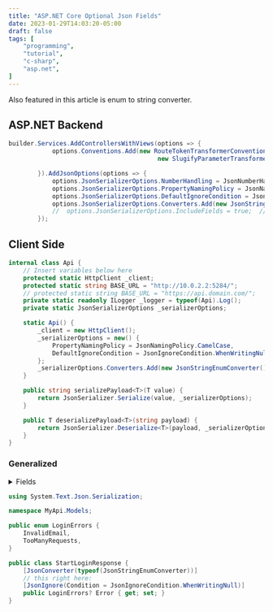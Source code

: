```yaml
---
title: "ASP.NET Core Optional Json Fields"
date: 2023-01-29T14:03:20-05:00
draft: false
tags: [
    "programming",
    "tutorial",
    "c-sharp",
    "asp.net",
]
---
```


Also featured in this article is enum to string converter.

## ASP.NET Backend

```cs
builder.Services.AddControllersWithViews(options => {
            options.Conventions.Add(new RouteTokenTransformerConvention(
                                         new SlugifyParameterTransformer()));

        }).AddJsonOptions(options => {
            options.JsonSerializerOptions.NumberHandling = JsonNumberHandling.AllowReadingFromString;
            options.JsonSerializerOptions.PropertyNamingPolicy = JsonNamingPolicy.CamelCase;               // JSON response is in  camelCase
            options.JsonSerializerOptions.DefaultIgnoreCondition = JsonIgnoreCondition.WhenWritingNull;  // null not serialized
            options.JsonSerializerOptions.Converters.Add(new JsonStringEnumConverter());                        // enums to string
            //  options.JsonSerializerOptions.IncludeFields = true;  // if you want to [de]serialize fields (i.e. get or set are omitted in the class)
        });
```

## Client Side

```cs
internal class Api {
    // Insert variables below here
    protected static HttpClient _client;
    protected static string BASE_URL = "http://10.0.2.2:5284/";
    // protected static string BASE_URL = "https://api.domain.com/";
    private static readonly ILogger _logger = typeof(Api).Log();
    private static JsonSerializerOptions _serializerOptions;

    static Api() {
        _client = new HttpClient();
        _serializerOptions = new() {
            PropertyNamingPolicy = JsonNamingPolicy.CamelCase,
            DefaultIgnoreCondition = JsonIgnoreCondition.WhenWritingNull
        };
        _serializerOptions.Converters.Add(new JsonStringEnumConverter());
    }

    public string serializePayload<T>(T value) {
        return JsonSerializer.Serialize(value, _serializerOptions);
    }

    public T deserializePayload<T>(string payload) {
        return JsonSerializer.Deserialize<T>(payload, _serializerOptions);
    }
}
```

### Generalized

<details>
<summary>Fields</summary>

Since System.Text.Json is only

|           Field             | Description  |
| ------------------------- | ---------------- |
Always                     | Property is always ignored.
Never                       | Property is always serialized and deserialized, regardless of IgnoreNullValues configuration.
WhenWritingDefault | Property is ignored only if it equals the default value for its type.
WhenWritingNull      | Property is ignored if its value is null. This is applied only to reference-type properties and fields.

For readers in a decade or so, see [JsonIgnoreCondition](https://learn.microsoft.com/en-us/dotnet/api/system.text.json.serialization.jsonignorecondition#fields)

</details>

```c#
using System.Text.Json.Serialization;

namespace MyApi.Models;

public enum LoginErrors {
    InvalidEmail,
    TooManyRequests,
}

public class StartLoginResponse {
    [JsonConverter(typeof(JsonStringEnumConverter))]
    // this right here:
    [JsonIgnore(Condition = JsonIgnoreCondition.WhenWritingNull)]
    public LoginErrors? Error { get; set; }
}
```
